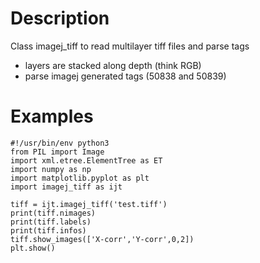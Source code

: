 # Description
Class imagej_tiff to read multilayer tiff files and parse tags
* layers are stacked along depth (think RGB)
* parse imagej generated tags (50838 and 50839)

# Examples
```
#!/usr/bin/env python3
from PIL import Image
import xml.etree.ElementTree as ET
import numpy as np
import matplotlib.pyplot as plt
import imagej_tiff as ijt

tiff = ijt.imagej_tiff('test.tiff')
print(tiff.nimages)
print(tiff.labels)
print(tiff.infos)
tiff.show_images(['X-corr','Y-corr',0,2])
plt.show()
```
